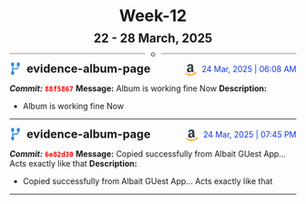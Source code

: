 <h1 style="text-align:center; margin-bottom:10px">Week-12</h1>
<h2 style="text-align:center; margin:0px">22 - 28 March, 2025</h2>
<div style="display: flex; align-items: center; justify-content: center;">
  <hr style="flex: 1; background-color: gray;" />
  <span style="padding: 0 10px;font-weight:bold; color:gray">o</span>
  <hr style="flex: 1; background-color: gray;" />
</div>

<div style="display: flex; justify-content: space-between; align-items:end;">
  <div style="display:flex">
      <img src="../assets/branch.svg" alt="GitHub Logo"  style="width:20px; margin:0 10px 0 0">
      <h3 style="margin: 0; padding:0; font-weight: bold; font-size:20px;">evidence-album-page</h3>
  </div>
  <div style="display:flex">
  <img src="../assets/amazon.svg" alt="Amazon Logo" style="width:20px">
    <span style="color:rgb(16, 54, 226); text-align: right; margin:0 0 0 10px; padding:0px;">24 Mar, 2025 | 06:08 AM</span>
  </div>
</div>

**_Commit:_** <code style="color: red; font-weight: bold;">88f5867</code>
**Message:** Album is working fine Now
**Description:**
- Album is working fine Now
---
<div style="display: flex; justify-content: space-between; align-items:end;">
  <div style="display:flex">
      <img src="../assets/branch.svg" alt="GitHub Logo"  style="width:20px; margin:0 10px 0 0">
      <h3 style="margin: 0; padding:0; font-weight: bold; font-size:20px;">evidence-album-page</h3>
  </div>
  <div style="display:flex">
  <img src="../assets/amazon.svg" alt="Amazon Logo" style="width:20px">
    <span style="color:rgb(16, 54, 226); text-align: right; margin:0 0 0 10px; padding:0px;">24 Mar, 2025 | 07:45 PM</span>
  </div>
</div>

**_Commit:_** <code style="color: red; font-weight: bold;">6e82d30</code>
**Message:** Copied successfully from Albait GUest App... Acts exactly like that
**Description:**
- Copied successfully from Albait GUest App... Acts exactly like that
---
